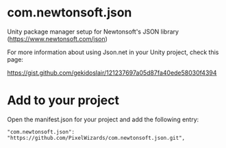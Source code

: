 # com.newtonsoft.json 
Unity package manager setup for Newtonsoft's JSON library (https://www.newtonsoft.com/json) 

For more information about using Json.net in your Unity project, check this page:

https://gist.github.com/gekidoslair/121237697a05d87fa40ede58030f4394

# Add to your project

Open the manifest.json for your project and add the following entry:

```"com.newtonsoft.json": "https://github.com/PixelWizards/com.newtonsoft.json.git",```
